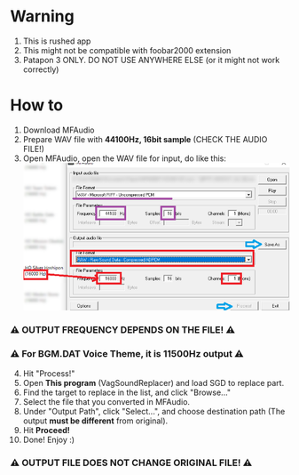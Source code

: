 # Warning
1. This is rushed app
2. This might not be compatible with foobar2000 extension
3. Patapon 3 ONLY. DO NOT USE ANYWHERE ELSE (or it might not work correctly)

# How to
1. Download MFAudio
2. Prepare WAV file with **44100Hz, 16bit sample** (CHECK THE AUDIO FILE!)
3. Open MFAudio, open the WAV file for input, do like this:
![Open Mfaudio. Input: 44100Hz, Samples 16bit UNCOMPRESSED WAV / Output XXX Hz, Sample 16bits, CHANNEL 1 (mono) COMPRESSED RAW](https://github.com/rnielikki/VagSoundReplacer/blob/main/WpfApp1/mfaudio.png)
### ⚠ **OUTPUT FREQUENCY DEPENDS ON THE FILE!** ⚠
### ⚠ **For BGM.DAT Voice Theme, it is 11500Hz output** ⚠
4. Hit "Process!"
5. Open **This program** (VagSoundReplacer) and load SGD to replace part.
6. Find the target to replace in the list, and click "Browse..."
7. Select the file that you converted in MFAudio.
8. Under "Output Path", click "Select...", and choose destination path (The output **must be different** from original).
9. Hit **Proceed!**
10. Done! Enjoy :)
### ⚠ **OUTPUT FILE DOES NOT CHANGE ORIGINAL FILE!** ⚠
